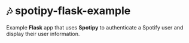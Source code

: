 # 🎶 spotipy-flask-example

Example **Flask** app that uses **Spotipy** to authenticate a Spotify user and display
their user information.

<!-- ---

## 🔨 Setup

##### Register and configure application w/ Spotify

1. Register an application via the [Spotify for Developers
dashboard](https://developer.spotify.com/dashboard/applications)
1. Edit your app's settings to add `http://localhost:5000` to its list of <kbd>Redirect
   URIs</kbd>.
1. Note your app's **client ID** and **client secret**

##### Create and source `secrets.sh`

1. Create `secrets.sh` with the following env vars:
   ```
   export SPOTIFY_CLIENT_ID=replace_with_client_id
   export SPOTIFY_CLIENT_SECRET=replace_with_client_secret
   ```
1. Remember to run `source secrets.sh` before running `server.py` -->